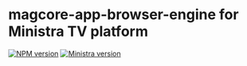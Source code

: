 # magcore-app-browser-engine for Ministra TV platform

[![NPM version](https://img.shields.io/npm/v/magcore-app-browser-engine.svg?style=flat-square)](https://www.npmjs.com/package/magcore-app-browser-engine)
[![Ministra version](https://img.shields.io/badge/Ministra-5.6.0-%23532560.svg?style=flat-square)](https://ministra.com)
